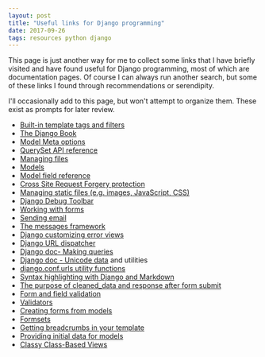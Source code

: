 ```yaml
---
layout: post
title: "Useful links for Django programming"
date: 2017-09-26
tags: resources python django
---
```


This page is just another way for me to collect some links that I have briefly visited and have found useful for Django programming, most of which are documentation pages. Of course I can always run another search, but some of these links I found through recommendations or serendipity.  

I'll occasionally add to this page, but won't attempt to organize them. These exist as prompts for later review.

* [Built-in template tags and filters](https://docs.djangoproject.com/en/1.11/ref/templates/builtins/)
* [The Django Book](https://djangobook.com/the-django-book/)
* [Model Meta options](https://docs.djangoproject.com/en/1.11/ref/models/options/)
* [QuerySet API reference](https://docs.djangoproject.com/en/1.11/ref/models/querysets/)
* [Managing files](https://docs.djangoproject.com/en/1.11/topics/files/)
* [Models](https://docs.djangoproject.com/en/1.11/topics/db/models/)
* [Model field reference](https://docs.djangoproject.com/en/1.11/ref/models/fields/)
* [Cross Site Request Forgery protection](https://docs.djangoproject.com/en/1.11/ref/csrf/)
* [Managing static files (e.g. images, JavaScript, CSS)](https://docs.djangoproject.com/en/1.11/howto/static-files/)
* [Django Debug Toolbar](https://django-debug-toolbar.readthedocs.io/en/stable/index.html)
* [Working with forms](https://docs.djangoproject.com/en/1.11/topics/forms/)
* [Sending email](https://docs.djangoproject.com/en/1.11/topics/email/)
* [The messages framework](https://docs.djangoproject.com/en/1.11/ref/contrib/messages/)
* [Django customizing error views](https://docs.djangoproject.com/en/1.8/topics/http/views/#customizing-error-views)
* [Django URL dispatcher](https://docs.djangoproject.com/en/1.11/topics/http/urls/)
* [Django doc- Making queries](https://docs.djangoproject.com/en/1.11/topics/db/queries/#copying-model-instances)
* [Django doc - Unicode data](https://docs.djangoproject.com/en/1.8/ref/unicode/) and utilities
* [django.conf.urls utility functions](https://docs.djangoproject.com/en/1.11/ref/urls/#django.conf.urls.url)
* [Syntax highlighting with Django and Markdown](https://martinfitzpatrick.name/article/syntax-highlighting-with-django-and-markdown/)
* [The purpose of cleaned_data and response after form submit](https://teamtreehouse.com/community/the-purpose-of-cleaneddata-and-response-after-form-submit)
* [Form and field validation](https://docs.djangoproject.com/en/1.11/ref/forms/validation/)
* [Validators](https://docs.djangoproject.com/en/1.11/ref/validators/)
* [Creating forms from models](https://docs.djangoproject.com/en/1.11/topics/forms/modelforms/)
* [Formsets](https://docs.djangoproject.com/en/1.11/topics/forms/formsets/)
* [Getting breadcrumbs in your template](https://www.djangorocks.com/snippets/getting-breadcrumbs-in-your-template.html)
* [Providing initial data for models](https://docs.djangoproject.com/en/1.11/howto/initial-data/)
* [Classy Class-Based Views](https://ccbv.co.uk/)
